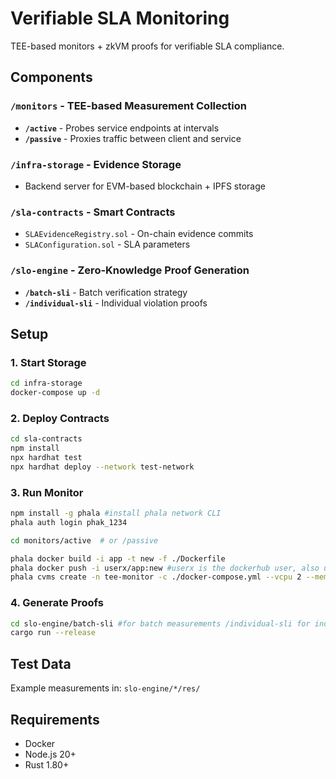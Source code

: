 # Verifiable SLA Monitoring

TEE-based monitors + zkVM proofs for verifiable SLA compliance.

## Components

### `/monitors` - TEE-based Measurement Collection
- **`/active`** - Probes service endpoints at intervals
- **`/passive`** - Proxies traffic between client and service

### `/infra-storage` - Evidence Storage
- Backend server for EVM-based blockchain + IPFS storage

### `/sla-contracts` - Smart Contracts
- `SLAEvidenceRegistry.sol` - On-chain evidence commits
- `SLAConfiguration.sol` - SLA parameters

### `/slo-engine` - Zero-Knowledge Proof Generation
- **`/batch-sli`** - Batch verification strategy
- **`/individual-sli`** - Individual violation proofs

## Setup

### 1. Start Storage
```bash
cd infra-storage
docker-compose up -d
```

### 2. Deploy Contracts
```bash
cd sla-contracts
npm install
npx hardhat test
npx hardhat deploy --network test-network
```

### 3. Run Monitor
```bash
npm install -g phala #install phala network CLI
phala auth login phak_1234

cd monitors/active  # or /passive

phala docker build -i app -t new -f ./Dockerfile
phala docker push -i userx/app:new #userx is the dockerhub user, also update the user in the docker-compose.yml file
phala cvms create -n tee-monitor -c ./docker-compose.yml --vcpu 2 --memory 4096 --disk-size 10 --skip-env
```

### 4. Generate Proofs
```bash
cd slo-engine/batch-sli #for batch measurements /individual-sli for individual violations
cargo run --release
```



## Test Data

Example measurements in: `slo-engine/*/res/`

## Requirements

- Docker
- Node.js 20+
- Rust 1.80+
